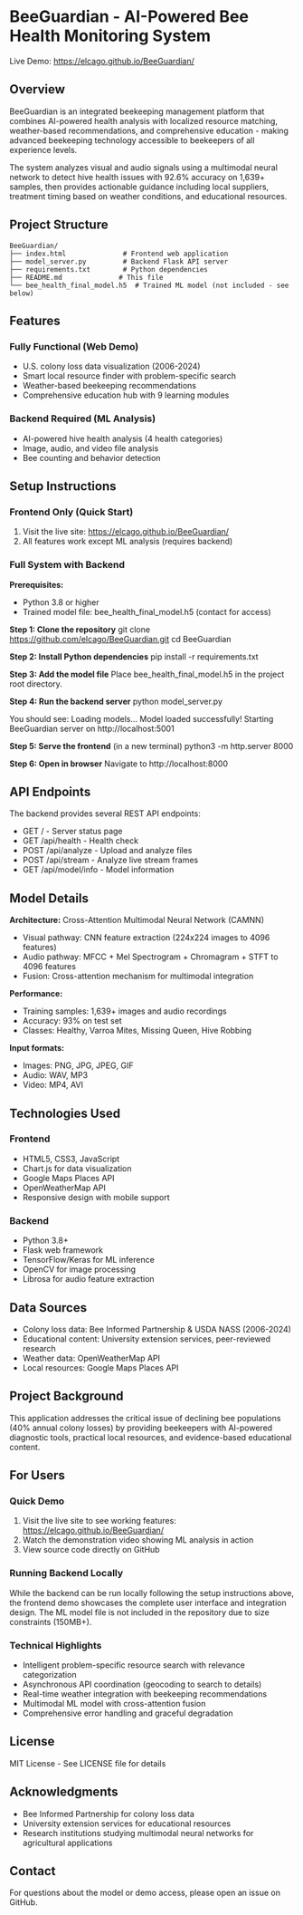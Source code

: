 # BeeGuardian - AI-Powered Bee Health Monitoring System

Live Demo: https://elcago.github.io/BeeGuardian/

## Overview
BeeGuardian is an integrated beekeeping management platform that combines AI-powered health analysis with localized resource matching, weather-based recommendations, and comprehensive education - making advanced beekeeping technology accessible to beekeepers of all experience levels.

The system analyzes visual and audio signals using a multimodal neural network  to detect hive health issues with 92.6% accuracy on 1,639+ samples, then provides actionable guidance including local suppliers, treatment timing based on weather conditions, and educational resources.

## Project Structure

```
BeeGuardian/
├── index.html              # Frontend web application
├── model_server.py         # Backend Flask API server
├── requirements.txt        # Python dependencies
├── README.md              # This file
└── bee_health_final_model.h5  # Trained ML model (not included - see below)
```

## Features

### Fully Functional (Web Demo)
- U.S. colony loss data visualization (2006-2024)
- Smart local resource finder with problem-specific search
- Weather-based beekeeping recommendations
- Comprehensive education hub with 9 learning modules

### Backend Required (ML Analysis)
- AI-powered hive health analysis (4 health categories)
- Image, audio, and video file analysis
- Bee counting and behavior detection

## Setup Instructions

### Frontend Only (Quick Start)

1. Visit the live site: https://elcago.github.io/BeeGuardian/
2. All features work except ML analysis (requires backend)

### Full System with Backend

**Prerequisites:**
- Python 3.8 or higher
- Trained model file: bee_health_final_model.h5 (contact for access)

**Step 1: Clone the repository**
git clone https://github.com/elcago/BeeGuardian.git
cd BeeGuardian

**Step 2: Install Python dependencies**
pip install -r requirements.txt

**Step 3: Add the model file**
Place bee_health_final_model.h5 in the project root directory.

**Step 4: Run the backend server**
python model_server.py

You should see:
Loading models...
Model loaded successfully!
Starting BeeGuardian server on http://localhost:5001

**Step 5: Serve the frontend** (in a new terminal)
python3 -m http.server 8000

**Step 6: Open in browser**
Navigate to http://localhost:8000

## API Endpoints

The backend provides several REST API endpoints:

- GET / - Server status page
- GET /api/health - Health check
- POST /api/analyze - Upload and analyze files
- POST /api/stream - Analyze live stream frames
- GET /api/model/info - Model information

## Model Details

**Architecture:** Cross-Attention Multimodal Neural Network (CAMNN)
- Visual pathway: CNN feature extraction (224x224 images to 4096 features)
- Audio pathway: MFCC + Mel Spectrogram + Chromagram + STFT to 4096 features
- Fusion: Cross-attention mechanism for multimodal integration

**Performance:**
- Training samples: 1,639+ images and audio recordings
- Accuracy: 93% on test set
- Classes: Healthy, Varroa Mites, Missing Queen, Hive Robbing

**Input formats:**
- Images: PNG, JPG, JPEG, GIF
- Audio: WAV, MP3
- Video: MP4, AVI

## Technologies Used

### Frontend
- HTML5, CSS3, JavaScript
- Chart.js for data visualization
- Google Maps Places API
- OpenWeatherMap API
- Responsive design with mobile support

### Backend
- Python 3.8+
- Flask web framework
- TensorFlow/Keras for ML inference
- OpenCV for image processing
- Librosa for audio feature extraction

## Data Sources
- Colony loss data: Bee Informed Partnership & USDA NASS (2006-2024)
- Educational content: University extension services, peer-reviewed research
- Weather data: OpenWeatherMap API
- Local resources: Google Maps Places API

## Project Background
 This application addresses the critical issue of declining bee populations (40% annual colony losses) by providing beekeepers with AI-powered diagnostic tools, practical local resources, and evidence-based educational content.

## For Users

### Quick Demo
1. Visit the live site to see working features: https://elcago.github.io/BeeGuardian/
2. Watch the demonstration video showing ML analysis in action
3. View source code directly on GitHub

### Running Backend Locally
While the backend can be run locally following the setup instructions above, the frontend demo showcases the complete user interface and integration design. The ML model file is not included in the repository due to size constraints (150MB+).

### Technical Highlights
- Intelligent problem-specific resource search with relevance categorization
- Asynchronous API coordination (geocoding to search to details)
- Real-time weather integration with beekeeping recommendations
- Multimodal ML model with cross-attention fusion
- Comprehensive error handling and graceful degradation

## License
MIT License - See LICENSE file for details

## Acknowledgments
- Bee Informed Partnership for colony loss data
- University extension services for educational resources
- Research institutions studying multimodal neural networks for agricultural applications

## Contact
For questions about the model or demo access, please open an issue on GitHub.
